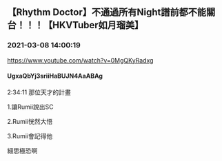 ## 【Rhythm Doctor】不通過所有Night譜前都不能關台！！！【HKVTuber如月瑠美】
### 2021-03-08 14:00:19
https://www.youtube.com/watch?v=0MgQKyRadxg
#### UgxaQbYj3sriiHaBUJN4AaABAg
2:34:11 那位天才的計畫



1.讓Rumii說出SC

2.Rumii恍然大悟

3.Rumii會記得他



細思極恐啊

